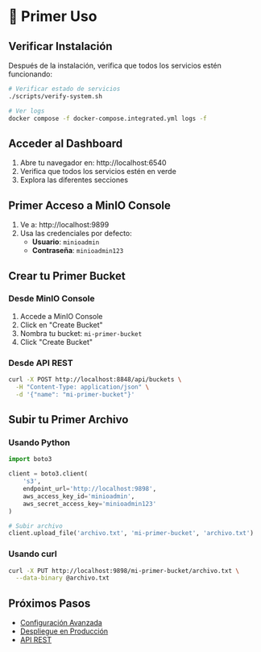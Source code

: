 # 🚀 Primer Uso

## Verificar Instalación

Después de la instalación, verifica que todos los servicios estén funcionando:

```bash
# Verificar estado de servicios
./scripts/verify-system.sh

# Ver logs
docker compose -f docker-compose.integrated.yml logs -f
```

## Acceder al Dashboard

1. Abre tu navegador en: http://localhost:6540
2. Verifica que todos los servicios estén en verde
3. Explora las diferentes secciones

## Primer Acceso a MinIO Console

1. Ve a: http://localhost:9899
2. Usa las credenciales por defecto:
   - **Usuario**: `minioadmin`
   - **Contraseña**: `minioadmin123`

## Crear tu Primer Bucket

### Desde MinIO Console
1. Accede a MinIO Console
2. Click en "Create Bucket"
3. Nombra tu bucket: `mi-primer-bucket`
4. Click "Create Bucket"

### Desde API REST
```bash
curl -X POST http://localhost:8848/api/buckets \
  -H "Content-Type: application/json" \
  -d '{"name": "mi-primer-bucket"}'
```

## Subir tu Primer Archivo

### Usando Python
```python
import boto3

client = boto3.client(
    's3',
    endpoint_url='http://localhost:9898',
    aws_access_key_id='minioadmin',
    aws_secret_access_key='minioadmin123'
)

# Subir archivo
client.upload_file('archivo.txt', 'mi-primer-bucket', 'archivo.txt')
```

### Usando curl
```bash
curl -X PUT http://localhost:9898/mi-primer-bucket/archivo.txt \
  --data-binary @archivo.txt
```

## Próximos Pasos

- [Configuración Avanzada](configuration.md)
- [Despliegue en Producción](../deployment/production.md)
- [API REST](../api/introduction.md)
